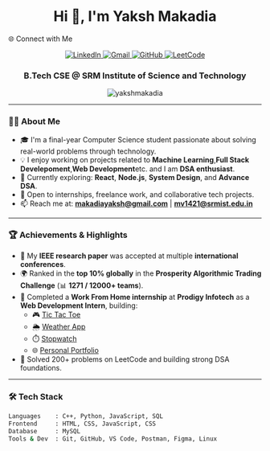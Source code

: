 <h1 align="center">Hi 👋, I'm Yaksh Makadia</h1>
🌐 Connect with Me

<p align="center">
  <a href="https://www.linkedin.com/in/yaksh-makadia-b7555829b/" target="_blank">
    <img src="https://img.shields.io/badge/LinkedIn-blue?style=for-the-badge&logo=linkedin" alt="LinkedIn"/>
  </a>
  <a href="mailto:makadiayaksh@gmail.com">
    <img src="https://img.shields.io/badge/Gmail-D14836?style=for-the-badge&logo=gmail&logoColor=white" alt="Gmail"/>
  </a>
  <a href="https://github.com/yakshmakadia" target="_blank">
    <img src="https://img.shields.io/badge/GitHub-000?style=for-the-badge&logo=github" alt="GitHub"/>
  </a>
  <a href="https://leetcode.com/u/yaksh_makadia/" target="_blank">
    <img src="https://img.shields.io/badge/LeetCode-FFA116?style=for-the-badge&logo=leetcode&logoColor=black" alt="LeetCode"/>
  </a>
</p>

<h3 align="center">B.Tech CSE @ SRM Institute of Science and Technology</h3>

<p align="center">
  <img src="https://komarev.com/ghpvc/?username=yakshmakadia&label=Profile%20views&color=0e75b6&style=flat" alt="yakshmakadia" />
</p>

---

### 👨‍💻 About Me

- 🎓 I'm a final-year Computer Science student passionate about solving real-world problems through technology.
- 💡 I enjoy working on projects related to **Machine Learning**,**Full Stack Develepoment**,**Web Development**etc. and I am **DSA enthusiast**.
- 🌱 Currently exploring: **React**, **Node.js**, **System Design**, and **Advance DSA**.
- 🤝 Open to internships, freelance work, and collaborative tech projects.
- 📫 Reach me at: **makadiayaksh@gmail.com** | **mv1421@srmist.edu.in**

---

### 🏆 Achievements & Highlights

- 📝 My **IEEE research paper** was accepted at multiple **international conferences**.
- 🌍 Ranked in the **top 10% globally** in the **Prosperity Algorithmic Trading Challenge** (📊 **1271 / 12000+ teams**).
- 💼 Completed a **Work From Home internship** at **Prodigy Infotech** as a **Web Development Intern**, building:
  - 🎮 [Tic Tac Toe](https://github.com/yakshmakadia/tic-tac-toe)
  - 🌦️ [Weather App](https://github.com/yakshmakadia/weather-app)
  - ⏱️ [Stopwatch](https://github.com/yakshmakadia/stopwatch)
  - 🌐 [Personal Portfolio](https://github.com/yakshmakadia/portfolio)
- 🧠 Solved 200+ problems on LeetCode and building strong DSA foundations.

---

### 🛠️ Tech Stack

```bash
Languages    : C++, Python, JavaScript, SQL
Frontend     : HTML, CSS, JavaScript, CSS
Database     : MySQL
Tools & Dev  : Git, GitHub, VS Code, Postman, Figma, Linux
